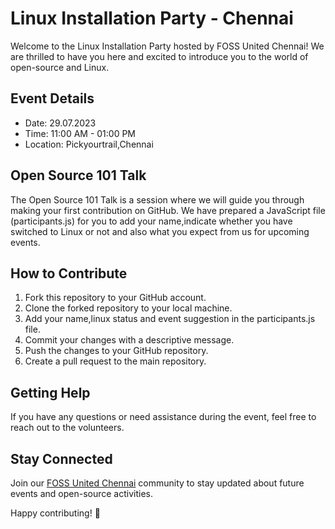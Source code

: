 # Linux Installation Party - Chennai

Welcome to the Linux Installation Party hosted by FOSS United Chennai! We are thrilled to have you here and excited to introduce you to the world of open-source and Linux.

## Event Details

- Date: 29.07.2023
- Time: 11:00 AM - 01:00 PM
- Location: Pickyourtrail,Chennai


## Open Source 101 Talk

The Open Source 101 Talk is a session where we will guide you through making your first contribution on GitHub. We have prepared a JavaScript file (participants.js) for you to add your name,indicate whether you have switched to Linux or not and also what you expect from us for upcoming events.

## How to Contribute

1. Fork this repository to your GitHub account.
2. Clone the forked repository to your local machine.
3. Add your name,linux status and event suggestion in the participants.js file.
4. Commit your changes with a descriptive message.
5. Push the changes to your GitHub repository.
6. Create a pull request to the main repository.

## Getting Help

If you have any questions or need assistance during the event, feel free to reach out to the volunteers.

## Stay Connected

Join our [FOSS United Chennai](t.me/fossunitedchennai) community to stay updated about future events and open-source activities.

Happy contributing! 🎉
